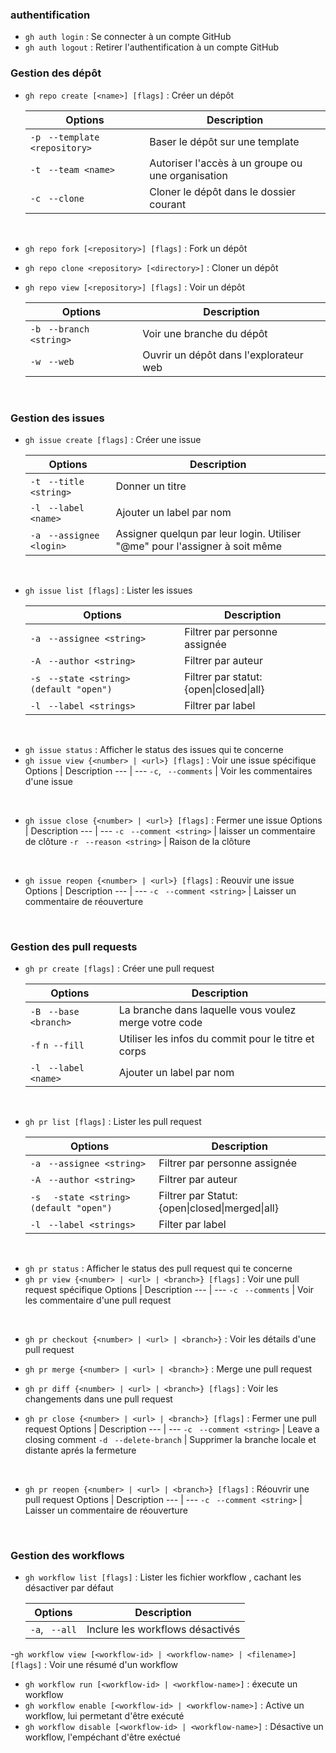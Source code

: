 ### <a id=auth></a>**authentification**

- `gh auth login` : Se connecter à un compte GitHub 
- `gh auth logout` : Retirer l'authentification à un compte GitHub

### <a id=depo></a>**Gestion des dépôt**

- ```gh repo create [<name>] [flags]``` : Créer un dépôt

    Options | Description 
    --- | --- 
    `-p`  ` --template <repository>` | Baser le dépôt sur une template
    `-t`  ` --team <name>` | Autoriser l'accès à un groupe ou une organisation
    `-c`  ` --clone` | Cloner le dépôt dans le dossier courant
<br>

- `gh repo fork [<repository>] [flags]` : Fork un dépôt
- `gh repo clone <repository> [<directory>]` : Cloner un dépôt
- `gh repo view [<repository>] [flags]` : Voir un dépôt

    Options | Description 
    --- | --- 
    `-b`  ` --branch <string>` | Voir une branche du dépôt
    `-w`  ` --web` | Ouvrir un dépôt dans l'explorateur web
<br>

### <a id=issues></a>**Gestion des issues**

- `gh issue create [flags]` : Créer une issue

    Options | Description 
    --- | --- 
    `-t` ` --title <string>` | Donner un titre
    `-l` ` --label <name>` | Ajouter un label par nom
    `-a` ` --assignee <login>` | Assigner quelqun par leur login. Utiliser "@me" pour l'assigner à soit même
<br>

- `gh issue list [flags]` : Lister les issues

    Options | Description 
    --- | --- 
    `-a` ` --assignee <string>` | Filtrer par personne assignée
    `-A` ` --author <string>` | Filtrer par auteur
    `-s` ` --state <string> (default "open")` | Filtrer par statut: {open\|closed\|all}
    `-l` ` --label <strings>` | Filtrer par label
<br>

- `gh issue status` : Afficher le status des issues qui te concerne
- `gh issue view {<number> | <url>} [flags]` : Voir une issue spécifique
    Options | Description 
    --- | --- 
    `-c`, ` --comments` | Voir les commentaires d'une issue
<br>

- `gh issue close {<number> | <url>} [flags]` : Fermer une issue
    Options | Description 
    --- | --- 
    `-c` ` --comment <string>` | laisser un commentaire de clôture
    `-r` ` --reason <string>` | Raison de la clôture
<br>

- `gh issue reopen {<number> | <url>} [flags]` : Reouvir une issue
    Options | Description 
    --- | --- 
    `-c` ` --comment <string>` | Laisser un commentaire de réouverture
<br>

### <a id=pr></a>**Gestion des pull requests**

- `gh pr create [flags]` : Créer une pull request

    Options | Description 
    --- | --- 
    `-B` ` --base <branch>` | La branche dans laquelle vous voulez merge votre code
    `-f` `n --fill` | Utiliser les infos du commit pour le titre et corps
    `-l` ` --label <name>` | Ajouter un label par nom
<br>

- ```gh pr list [flags]``` : Lister les pull request

    Options | Description 
    --- | --- 
    `-a` ` --assignee <string>` | Filtrer par personne assignée
    `-A` ` --author <string>` | Filtrer par auteur
    `-s` `  -state <string> (default "open")` | Filtrer par Statut: {open\|closed\|merged\|all}
    `-l` ` --label <strings>` | Filter par label
<br>

- `gh pr status` : Afficher le status des pull request qui te concerne 
- `gh pr view {<number> | <url> | <branch>} [flags]` : Voir une pull request spécifique
    Options | Description 
    --- | --- 
    `-c` ` --comments` | Voir les commentaire d'une pull request
<br>

- ```gh pr checkout {<number> | <url> | <branch>}``` : Voir les détails d'une pull request
- ```gh pr merge {<number> | <url> | <branch>}``` : Merge une pull request
- ```gh pr diff {<number> | <url> | <branch>} [flags]``` : Voir les changements dans une pull request

- ```gh pr close {<number> | <url> | <branch>} [flags]``` : Fermer une pull request
    Options | Description 
    --- | --- 
    `-c` ` --comment <string>` | Leave a closing comment
    `-d` ` --delete-branch` | Supprimer la branche locale et distante aprés la fermeture
<br>

- `gh pr reopen {<number> | <url> | <branch>} [flags]` : Réouvrir une pull request
    Options | Description 
    --- | --- 
    `-c` ` --comment <string>` | Laisser un commentaire de réouverture
<br>

### <a id=workflows>**Gestion des workflows**

- `gh workflow list [flags]` : Lister les fichier workflow , cachant les désactiver par défaut

    Options | Description 
    --- | --- 
    `-a`, ` --all` | Inclure les workflows désactivés

-`gh workflow view [<workflow-id> | <workflow-name> | <filename>] [flags]` : Voir une résumé d'un workflow
- `gh workflow run [<workflow-id> | <workflow-name>]` : éxecute un workflow
- `gh workflow enable [<workflow-id> | <workflow-name>]` : Active un workflow, lui permetant d'être exécuté
- `gh workflow disable [<workflow-id> | <workflow-name>]` : Désactive un workflow, l'empéchant d'être exéctué
<br>